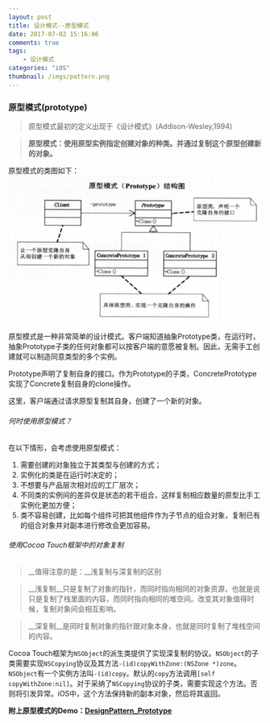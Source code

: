 ```yaml
---
layout: post
title: 设计模式--原型模式
date: 2017-07-02 15:16:06
comments: true
tags:
	- 设计模式
categories: "iOS"
thumbnail: /imgs/pattern.png
---
```


### 原型模式(prototype)
>原型模式最初的定义出现于《设计模式》(Addison-Wesley,1994)

>__原型模式：使用原型实例指定创建对象的种类。并通过复制这个原型创建新的对象。__

<!-- more -->

原型模式的类图如下：
![原型模式类图](/imgs/prototype.png)

原型模式是一种非常简单的设计模式。客户端知道抽象Prototype类，在运行时，抽象Prototype子类的任何对象都可以按客户端的意愿被复制。因此，无需手工创建就可以制造同意类型的多个实例。

Prototype声明了复制自身的接口。作为Prototype的子类，ConcretePrototype实现了Concrete复制自身的clone操作。

这里，客户端通过请求原型复制其自身，创建了一个新的对象。

###### 何时使用原型模式？
在以下情形，会考虑使用原型模式：
1. 需要创建的对象独立于其类型与创建的方式；
2. 实例化的类是在运行时决定的；
3. 不想要与产品层次相对应的工厂层次；
4. 不同类的实例间的差异仅是状态的若干组合，这样复制相应数量的原型比手工实例化更加方便；
5. 类不容易创建，比如每个组件可把其他组件作为子节点的组合对象，复制已有的组合对象并对副本进行修改会更加容易。

###### 使用Cocoa Touch框架中的对象复制
>__值得注意的是：__浅复制与深复制的区别

>__浅复制__只是复制了对象的指针，而同时指向相同的对象资源，也就是说只是复制了栈里面的内容，而同时指向相同的堆空间。改变其对象值得时候，复制对象间会相互影响。

>__深复制__是同时复制对象的指针跟对象本身，也就是同时复制了堆栈空间的内容。

Cocoa Touch框架为`NSObject`的派生类提供了实现深复制的协议。`NSObject`的子类需要实现`NSCopying`协议及其方法`-(id)copyWithZone:(NSZone *)zone`。`NSObject`有一个实例方法叫`-(id)copy`。默认的`copy`方法调用`[self copyWithZone:nil]`。对于采纳了`NSCopying`协议的子类，需要实现这个方法。否则将引发异常。iOS中，这个方法保持新的副本对象，然后将其返回。

__附上原型模式的Demo：[DesignPattern_Prototype](https://github.com/RobberJJ/DesignPattern)__
